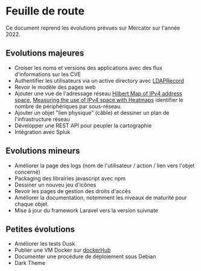 # Feuille de route

Ce document reprend les évolutions prévues sur Mercator sur l'année 2022.

## Evolutions majeures

- Croiser les noms et versions des applications avec des flux d'informations sur les CVE
- Authentifier les utilisateurs via un active directory avec [LDAPRecord](https://ldaprecord.com/)
- Revoir le modèle des pages web 
- Ajouter une vue de l'adressage réseau [Hilbert Map of IPv4 address space](https://bl.ocks.org/vasturiano/8aceecba58f115c81853879a691fd94f), [Measuring the use of IPv4 space with Heatmaps](https://www.caida.org/archive/arin-heatmaps/) identifier le nombre de périphériques par sous-réseau.
- Ajouter un objet "lien physique" (câble) et dessiner un plan de l'infrastructure réseau
- Développer une REST API pour peupler la cartographie
- Intégration avec Spluk

## Evolutions mineurs

- Améliorer la page des logs (nom de l'utilisateur / action / lien vers l'objet concerné)
- Packaging des librairies javascript avec npm
- Dessiner un nouveu jeu d'icônes
- Revoir les pages de gestion des droits d'accès
- Améliorer la documentation, notemment les niveaux de maturité pour chaque objet.
- Mise à jour du framework Laravel vers la version suivnate 

## Petites évolutions

- Améliorer les tests Dusk
- Publier une VM Docker sur [dockerHub](https://hub.docker.com/) 
- Documenter une procédure de déploiement sous Debian
- Dark Theme

